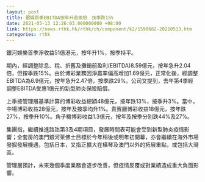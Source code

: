 ```yaml
---
layout: post
title: 銀娛首季EBITDA按年升逾兩倍　按季跌15%
date: 2021-05-13 12:26:03.000000000 +08:00
link: https://news.rthk.hk/rthk/ch/component/k2/1590682-20210513.htm
categories: rthk
---
```


銀河娛樂首季淨收益51億港元，按年升1%，按季持平。

期內，經調整除息、稅、折舊及攤銷前盈利(EBITDA)8.59億元，按年急升2.04倍，但按季跌15%。由於博彩業務因淨贏率偏高增加1.69億元，正常化後，經調整EBITDA為6.9億元，按年急升2.47倍，按季跌29%。公司又提到，去年第4季經調整EBITDA受惠1億元的新型肺炎保險賠償。

上季按管理層基準計算的博彩收益總額48億元，按年跌13%，按季升3%。當中，中場博彩收益28億元，按年及按季均升1%。貴賓廳博彩收益18億元，按年跌27%，按季升10%。角子機博彩收益1.3億元，按年及按季分別跌44%及27%。

集團指，繼續推進路氹第3及4期項目，發展時間表可能會受到新型肺炎疫情影響；全套房的澳門銀河萊佛士目標於今年稍後或明年初開幕，亦會繼續在海外市場發掘發展機遇，包括日本，又指正擴大在橫琴及澳門以外的拓展重點，或包括大灣區。

管理層預計，未來幾個季度業務會逐步改善，但疫情反覆或對業績造成重大負面影響。

